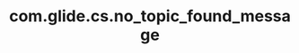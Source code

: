 ---
weight: 1075
layout: page
title: com.glide.cs.no_topic_found_message
description: ""
value: "Please try entering your request in a different way. I'm currently better at understanding short sentences."
---